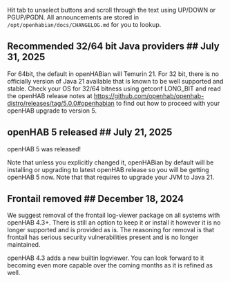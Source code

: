 Hit tab to unselect buttons and scroll through the text using UP/DOWN or
PGUP/PGDN. All announcements are stored in `/opt/openhabian/docs/CHANGELOG.md`
for you to lookup.

## Recommended 32/64 bit Java providers ## July 31, 2025

For 64bit, the default in openHABian will Temurin 21.
For 32 bit, there is no officially version of Java 21 available that
is known to be well supported and stable. Check your OS for 32/64 bitness
using getconf LONG_BIT and read the openHAB release notes at
https://github.com/openhab/openhab-distro/releases/tag/5.0.0#openhabian
to find out how to proceed with your openHAB upgrade to version 5.


## openHAB 5 released ## July 21, 2025
openHAB 5 was released!

Note that unless you explicitly changed it, openHABian by default will be
installing or upgrading to latest openHAB release so you will be getting
openHAB 5 now. Note that that requires to upgrade your JVM to Java 21.


## Frontail removed ## December 18, 2024
We suggest removal of the frontail log-viewer package on all systems with
openHAB 4.3+. There is still an option to keep it or install it however it
is no longer supported and is provided as is. The reasoning for removal is
that frontail has serious security vulnerabilities present and is no longer
maintained.

openHAB 4.3 adds a new builtin logviewer. You can look forward to it
becoming even more capable over the coming months as it is refined as well.
